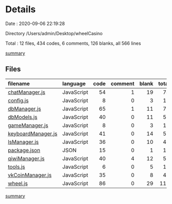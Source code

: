 # Details

Date : 2020-09-06 22:19:28

Directory /Users/admin/Desktop/wheelCasino

Total : 12 files,  434 codes, 6 comments, 126 blanks, all 566 lines

[summary](results.md)

## Files
| filename | language | code | comment | blank | total |
| :--- | :--- | ---: | ---: | ---: | ---: |
| [chatManager.js](/chatManager.js) | JavaScript | 54 | 1 | 19 | 74 |
| [config.js](/config.js) | JavaScript | 8 | 0 | 3 | 11 |
| [dbManager.js](/dbManager.js) | JavaScript | 65 | 1 | 11 | 77 |
| [dbModels.js](/dbModels.js) | JavaScript | 40 | 0 | 11 | 51 |
| [gameManager.js](/gameManager.js) | JavaScript | 8 | 0 | 3 | 11 |
| [keyboardManager.js](/keyboardManager.js) | JavaScript | 41 | 0 | 14 | 55 |
| [lsManager.js](/lsManager.js) | JavaScript | 36 | 0 | 10 | 46 |
| [package.json](/package.json) | JSON | 15 | 0 | 1 | 16 |
| [qiwiManager.js](/qiwiManager.js) | JavaScript | 40 | 4 | 12 | 56 |
| [tools.js](/tools.js) | JavaScript | 6 | 0 | 5 | 11 |
| [vkCoinManager.js](/vkCoinManager.js) | JavaScript | 35 | 0 | 8 | 43 |
| [wheel.js](/wheel.js) | JavaScript | 86 | 0 | 29 | 115 |

[summary](results.md)